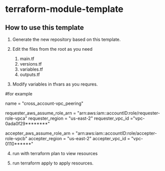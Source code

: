 # terraform-module-template
## How to use this template
1. Generate the new repository based on this template.
2. Edit the files from the root as you need
   1. main.tf
   2. versions.tf
   3. variables.tf
   4. outputs.tf

3. Modify variables in tfvars as you requres.

#for example


name = "cross_account-vpc_peering"

requester_aws_assume_role_arn = "arn:aws:iam::accountID:role/requester-role-vpca"
requester_region = "us-east-2"
requester_vpc_id ="vpc-0ada0f29********"


accepter_aws_assume_role_arn = "arn:aws:iam::accountID:role/accepter-role-vpcb"
accepter_region = "us-east-2"
accepter_vpc_id = "vpc-0110******"


4. run with terraform plan to view resources

5. run terraform apply to apply resources.

